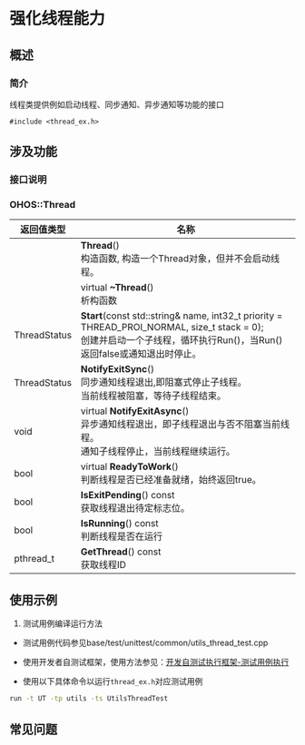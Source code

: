 # 强化线程能力

## 概述

### 简介

线程类提供例如启动线程、同步通知、异步通知等功能的接口

`#include <thread_ex.h>`

## 涉及功能

### 接口说明

### OHOS::Thread


|返回值类型 | 名称                                                       |
| ------------ | ------------------------------------------------------------ |
|              | **Thread**()<br/>构造函数, 构造一个Thread对象，但并不会启动线程。 |
|              | virtual **~Thread**()<br/>析构函数                           |
| ThreadStatus | **Start**(const std::string& name, int32_t priority = THREAD_PROI_NORMAL, size_t stack = 0);<br/>创建并启动一个子线程，循环执行Run()，当Run()返回false或通知退出时停止。 |
| ThreadStatus | **NotifyExitSync**()<br/>同步通知线程退出,即阻塞式停止子线程。<br/>当前线程被阻塞，等待子线程结束。 |
| void         | virtual **NotifyExitAsync**()<br/>异步通知线程退出，即子线程退出与否不阻塞当前线程。<br/>通知子线程停止，当前线程继续运行。 |
| bool         | virtual **ReadyToWork**()<br/>判断线程是否已经准备就绪，始终返回true。 |
| bool         | **IsExitPending**() const<br/>获取线程退出待定标志位。       |
| bool         | **IsRunning**() const<br/>判断线程是否在运行                 |
| pthread_t    | **GetThread**() const<br/>获取线程ID                         |


## 使用示例

1. 测试用例编译运行方法

- 测试用例代码参见base/test/unittest/common/utils_thread_test.cpp

- 使用开发者自测试框架，使用方法参见：[开发自测试执行框架-测试用例执行](https://gitee.com/openharmony/testfwk_developer_test#%E6%B5%8B%E8%AF%95%E7%94%A8%E4%BE%8B%E6%89%A7%E8%A1%8C)

- 使用以下具体命令以运行`thread_ex.h`对应测试用例
```bash
run -t UT -tp utils -ts UtilsThreadTest
```

## 常见问题
